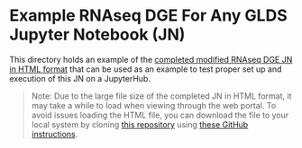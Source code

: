# Example RNAseq DGE For Any GLDS Jupyter Notebook (JN)

This directory holds an example of the [completed modified RNAseq DGE JN in HTML format](RNAseq_DGE_JN_anyGLDS_02-2023_completed.html) that can be used as an example to test proper set up and execution of this JN on a JupyterHub. 
> Note: Due to the large file size of the completed JN in HTML format, it may take a while to load when viewing through the web portal. To avoid issues loading the HTML file, you can download the file to your local system by cloning [this repository](https://github.com/asaravia-butler/GeneLab_Training) using [these GitHub instructions](https://docs.github.com/en/github/creating-cloning-and-archiving-repositories/cloning-a-repository-from-github/cloning-a-repository#cloning-a-repository).
